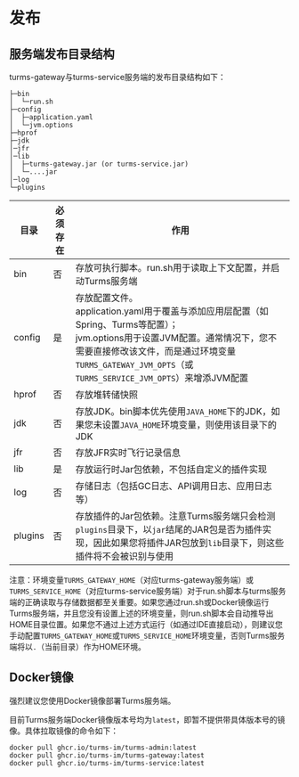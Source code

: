 # 发布

## 服务端发布目录结构

turms-gateway与turms-service服务端的发布目录结构如下：

```
├─bin
│  └─run.sh
├─config
│  ├─application.yaml
│  └─jvm.options
├─hprof
├─jdk
│─jfr
│─lib
│  ├─turms-gateway.jar (or turms-service.jar)
│  └─....jar
│─log
└─plugins
```

| 目录    | 必须存在 | 作用                                                         |
| ------- | -------- | ------------------------------------------------------------ |
| bin     | 否       | 存放可执行脚本。run.sh用于读取上下文配置，并启动Turms服务端  |
| config  | 是       | 存放配置文件。<br />application.yaml用于覆盖与添加应用层配置（如Spring、Turms等配置）；<br />jvm.options用于设置JVM配置。通常情况下，您不需要直接修改该文件，而是通过环境变量`TURMS_GATEWAY_JVM_OPTS`（或`TURMS_SERVICE_JVM_OPTS`）来增添JVM配置 |
| hprof   | 否       | 存放堆转储快照                                               |
| jdk     | 否       | 存放JDK。bin脚本优先使用`JAVA_HOME`下的JDK，如果您未设置`JAVA_HOME`环境变量，则使用该目录下的JDK |
| jfr     | 否       | 存放JFR实时飞行记录信息                                      |
| lib     | 是       | 存放运行时Jar包依赖，不包括自定义的插件实现                  |
| log     | 否       | 存储日志（包括GC日志、API调用日志、应用日志等）              |
| plugins | 否       | 存放插件的Jar包依赖。注意Turms服务端只会检测`plugins`目录下，以`jar`结尾的JAR包是否为插件实现，因此如果您将插件JAR包放到`lib`目录下，则这些插件将不会被识别与使用 |

注意：环境变量`TURMS_GATEWAY_HOME`（对应turms-gateway服务端）或`TURMS_SERVICE_HOME`（对应turms-service服务端）对于run.sh脚本与turms服务端的正确读取与存储数据都至关重要。如果您通过run.sh或Docker镜像运行Turms服务端，并且您没有设置上述的环境变量，则run.sh脚本会自动推导出HOME目录位置。如果您不通过上述方式运行（如通过IDE直接启动），则建议您手动配置`TURMS_GATEWAY_HOME`或`TURMS_SERVICE_HOME`环境变量，否则Turms服务端将以`.`（当前目录）作为HOME环境。

## Docker镜像

强烈建议您使用Docker镜像部署Turms服务端。

目前Turms服务端Docker镜像版本号均为`latest`，即暂不提供带具体版本号的镜像。具体拉取镜像的命令如下：

```shell
docker pull ghcr.io/turms-im/turms-admin:latest
docker pull ghcr.io/turms-im/turms-gateway:latest
docker pull ghcr.io/turms-im/turms-service:latest
```
